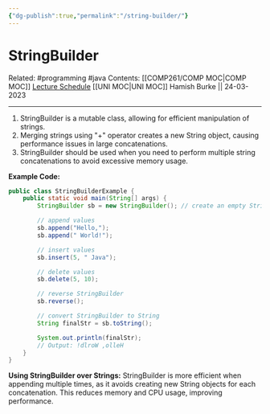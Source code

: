 ```yaml
---
{"dg-publish":true,"permalink":"/string-builder/"}
---
```



# StringBuilder

Related: #programming #java 
Contents: [[COMP261/COMP MOC\|COMP MOC]]
[Lecture Schedule](https://ecs.wgtn.ac.nz/Courses/COMP261_2023T1/LectureSchedule)
[[UNI MOC\|UNI MOC]]
Hamish Burke || 24-03-2023
***

1. StringBuilder is a mutable class, allowing for efficient manipulation of strings.
2. Merging strings using "+" operator creates a new String object, causing performance issues in large concatenations.
3. StringBuilder should be used when you need to perform multiple string concatenations to avoid excessive memory usage.

**Example Code:**

```java
public class StringBuilderExample {
    public static void main(String[] args) {
        StringBuilder sb = new StringBuilder(); // create an empty StringBuilder object

        // append values
        sb.append("Hello,");
        sb.append(" World!");

        // insert values
        sb.insert(5, " Java");

        // delete values
        sb.delete(5, 10);

        // reverse StringBuilder
        sb.reverse(); 

        // convert StringBuilder to String
        String finalStr = sb.toString();

        System.out.println(finalStr); 
        // Output: !dlroW ,olleH
    }
}
```

**Using StringBuilder over Strings:**
StringBuilder is more efficient when appending multiple times, as it avoids creating new String objects for each concatenation. This reduces memory and CPU usage, improving performance.